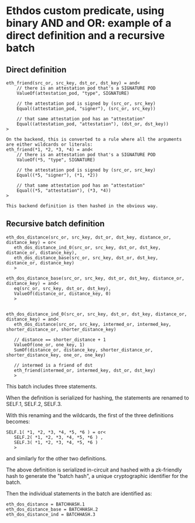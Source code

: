 
# Ethdos custom predicate, using binary AND and OR: example of a direct definition and a recursive batch

## Direct definition
```
eth_friend(src_or, src_key, dst_or, dst_key) = and<
    // there is an attestation pod that's a SIGNATURE POD
    ValueOf(attestation_pod, "type", SIGNATURE)     
    
    // the attestation pod is signed by (src_or, src_key)
    Equal((attestation_pod, "signer"), (src_or, src_key))  

    // that same attestation pod has an "attestation"
    Equal((attestation_pod, "attestation"), (dst_or, dst_key))
>

On the backend, this is converted to a rule where all the arguments are either wildcards or literals:
eth_friend(*1, *2, *3, *4) = and<
    // there is an attestation pod that's a SIGNATURE POD
    ValueOf(*5, "type", SIGNATURE)     
    
    // the attestation pod is signed by (src_or, src_key)
    Equal((*5, "signer"), (*1, *2))  

    // that same attestation pod has an "attestation"
    Equal((*5, "attestation"), (*3, *4))
>

This backend definition is then hashed in the obvious way.

```

## Recursive batch definition

```
eth_dos_distance(src_or, src_key, dst_or, dst_key, distance_or, distance_key) = or<
   eth_dos_distance_ind_0(src_or, src_key, dst_or, dst_key, distance_or, distance_key),
   eth_dos_distance_base(src_or, src_key, dst_or, dst_key, distance_or, distance_key)
   >

eth_dos_distance_base(src_or, src_key, dst_or, dst_key, distance_or, distance_key) = and<
   eq(src_or, src_key, dst_or, dst_key),
   ValueOf(distance_or, distance_key, 0)
   >


eth_dos_distance_ind_0(src_or, src_key, dst_or, dst_key, distance_or, distance_key) = and<
   eth_dos_distance(src_or, src_key, intermed_or, intermed_key, shorter_distance_or, shorter_distance_key)

   // distance == shorter_distance + 1
   ValueOf(one_or, one_key, 1)
   SumOf(distance_or, distance_key, shorter_distance_or, shorter_distance_key, one_or, one_key)

   // intermed is a friend of dst
   eth_friend(intermed_or, intermed_key, dst_or, dst_key)
   >
```

This batch includes three statements.

When the definition is serialized for hashing, the statements are renamed to SELF.1, SELF.2, SELF.3.

With this renaming and the wildcards, the first of the three definitions becomes:
```
SELF.1( *1, *2, *3, *4, *5, *6 ) = or<
   SELF.2( *1, *2, *3, *4, *5, *6 ) ,
   SELF.3( *1, *2, *3, *4, *5, *6 ) 
   >
```
and similarly for the other two definitions.

The above definition is serialized in-circuit and hashed with a zk-friendly hash to generate the "batch hash", a unique cryptographic identifier for the batch.

Then the individual statements in the batch are identified as:
```
eth_dos_distance = BATCHHASH.1
eth_dos_distance_base = BATCHHASH.2
eth_dos_distance_ind = BATCHHASH.3
```
